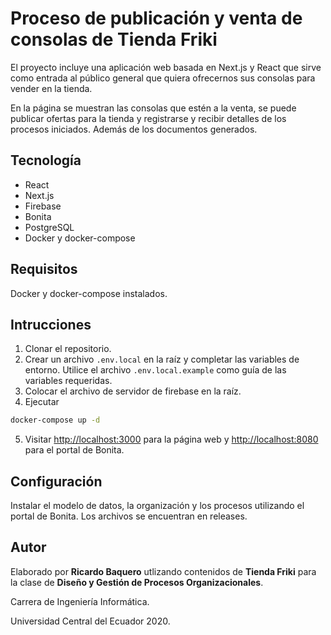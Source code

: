 # Proceso de publicación y venta de consolas de Tienda Friki

El proyecto incluye una aplicación web basada en Next.js y React que sirve como entrada al público general que quiera ofrecernos sus consolas para vender en la tienda.

En la página se muestran las consolas que estén a la venta, se puede publicar ofertas para la tienda y registrarse y recibir detalles de los procesos iniciados. Además de los documentos generados.

## Tecnología

- React
- Next.js
- Firebase
- Bonita
- PostgreSQL
- Docker y docker-compose
 
## Requisitos

Docker y docker-compose instalados.

## Intrucciones

1. Clonar el repositorio.
2. Crear un archivo `.env.local` en la raíz y completar las variables de entorno. Utilice el archivo `.env.local.example` como guía de las variables requeridas.
3. Colocar el archivo de servidor de firebase en la raíz.
4. Ejecutar 
```bash
docker-compose up -d
```
5. Visitar [http://localhost:3000](http://localhost:3000) para la página web y [http://localhost:8080](http://localhost:8080) para el portal de Bonita.

## Configuración

Instalar el modelo de datos, la organización y los procesos utilizando el portal de Bonita. Los archivos se encuentran en releases.

## Autor

Elaborado por **Ricardo Baquero** utlizando contenidos de **Tienda Friki** para la clase de **Diseño y Gestión de Procesos Organizacionales**. 

Carrera de Ingeniería Informática. 

Universidad Central del Ecuador 2020.
